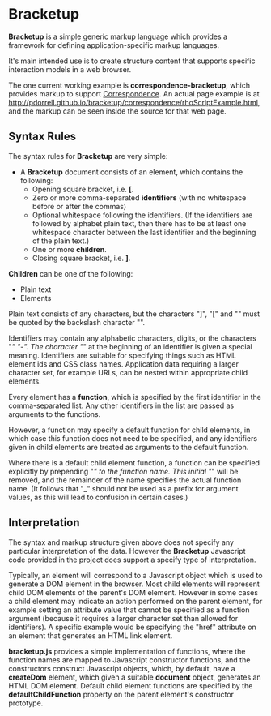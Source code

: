 Bracketup
=========

**Bracketup** is a simple generic markup language which provides a framework
for defining application-specific markup languages.

It's main intended use is to create structure content that supports specific
interaction models in a web browser.

The one current working example is **correspondence-bracketup**, which provides
markup to support [Correspondence](http://pdorrell.github.io/correspondence/).
An actual page example is at http://pdorrell.github.io/bracketup/correspondence/rhoScriptExample.html,
and the markup can be seen inside the source for that web page.

Syntax Rules
------------

The syntax rules for **Bracketup** are very simple:

* A **Bracketup** document consists of an element, which contains the following:
  * Opening square bracket, i.e. **[**.
  * Zero or more comma-separated **identifiers** (with no whitespace before or after the commas)
  * Optional whitespace following the identifiers. (If the identifiers
    are followed by alphabet plain text, then there has to be at least one whitespace character between
    the last identifier and the beginning of the plain text.)
  * One or more **children**.
  * Closing square bracket, i.e. **]**.

**Children** can be one of the following:
  * Plain text
  * Elements

Plain text consists of any characters, but the characters "]", "[" and "\" must be quoted
by the backslash character "\".

Identifiers may contain any alphabetic characters, digits, or the characters "_" "-".
The character "_" at the beginning of an identifier is given a special meaning. Identifiers are suitable
for specifying things such as HTML element ids and CSS class names. Application data requiring a larger
character set, for example URLs, can be nested within appropriate child elements.

Every element has a **function**, which is specified by the first identifier in the comma-separated
list. Any other identifiers in the list are passed as arguments to the functions.

However, a function may specify a default function for child elements, in which case this function
does not need to be specified, and any identifiers given in child elements are treated as arguments
to the default function.

Where there is a default child element function, a function can be specified explicitly by prepending
"_" to the function name. This initial "_" will be removed, and the remainder of the name specifies the
actual function name. (It follows that "_" should not be used as a prefix for argument values, as this
will lead to confusion in certain cases.)

Interpretation
--------------

The syntax and markup structure given above does not specify any particular interpretation of the data.
However the **Bracketup** Javascript code provided in the project does support a specify type of interpretation.

Typically, an element will correspond to a Javascript object which is used to generate a DOM element
in the browser. Most child elements will represent child DOM elements of the parent's DOM element.
However in some cases a child element may indicate an action performed on the parent element, for example
setting an attribute value that cannot be specified as a function argument (because it requires a larger
character set than allowed for identifiers). A specific example would be specifying the "href" attribute 
on an element that generates an **<a>** HTML link element.

**bracketup.js** provides a simple implementation of functions, where the function names are mapped to
Javascript constructor functions, and the constructors construct Javascript objects, which, by default,
have a **createDom** element, which given a suitable **document** object, generates an HTML DOM element.
Default child element functions are specified by the **defaultChildFunction** property
on the parent element's constructor prototype.




